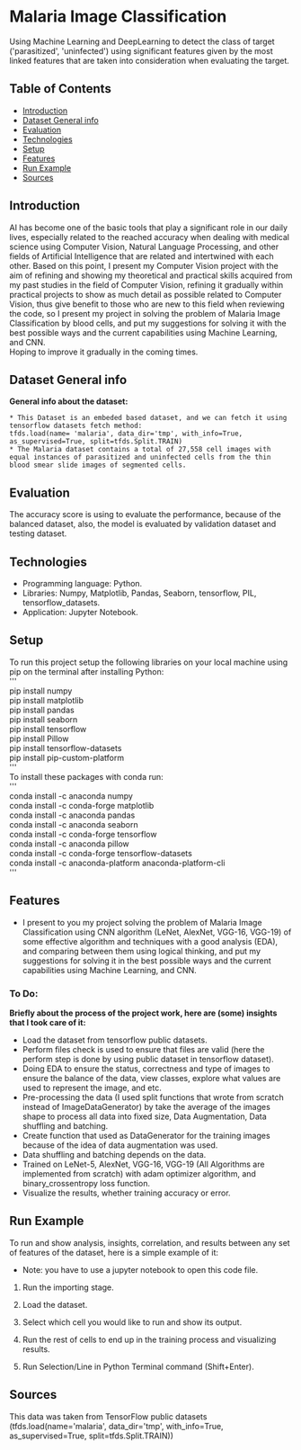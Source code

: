 # Malaria Image Classification
Using Machine Learning and DeepLearning to detect the class of target ('parasitized', 'uninfected') using significant features given by the most linked features that are taken into consideration when evaluating the target.

## Table of Contents
* [Introduction](#introduction)
* [Dataset General info](#dataset-general-info)
* [Evaluation](#evaluation)
* [Technologies](#technologies)
* [Setup](#setup)
* [Features](#features)
* [Run Example](#run-example)
* [Sources](#sources)

## Introduction
AI has become one of the basic tools that play a significant role in our daily lives, especially related to the reached accuracy when dealing with medical science using
Computer Vision, Natural Language Processing, and other fields of Artificial Intelligence that are related and intertwined with each other. Based on this point, I present my Computer Vision project with the aim of refining and showing my theoretical and practical skills acquired from my past studies in the field of Computer Vision, refining it gradually within practical projects to show as much detail as possible related to Computer Vision, thus give benefit to those who are new to this field when reviewing the code, so I present my project in solving the problem of Malaria Image Classification by blood cells, and put my suggestions for solving it with the best possible ways and the current capabilities using Machine Learning, and CNN.\
Hoping to improve it gradually in the coming times.

## Dataset General info
**General info about the dataset:**

    * This Dataset is an embeded based dataset, and we can fetch it using tensorflow datasets fetch method:
    tfds.load(name= 'malaria', data_dir='tmp', with_info=True, as_supervised=True, split=tfds.Split.TRAIN)
    * The Malaria dataset contains a total of 27,558 cell images with equal instances of parasitized and uninfected cells from the thin blood smear slide images of segmented cells.
    
## Evaluation
The accuracy score is using to evaluate the performance, because of the balanced dataset, also, the model is evaluated by validation dataset and testing dataset.

## Technologies
* Programming language: Python.
* Libraries: Numpy, Matplotlib, Pandas, Seaborn, tensorflow, PIL, tensorflow_datasets. 
* Application: Jupyter Notebook.

## Setup
To run this project setup the following libraries on your local machine using pip on the terminal after installing Python:\
'''\
pip install numpy\
pip install matplotlib\
pip install pandas\
pip install seaborn\
pip install tensorflow\
pip install Pillow\
pip install tensorflow-datasets\
pip install pip-custom-platform\
'''\
To install these packages with conda run:\
'''\
conda install -c anaconda numpy\
conda install -c conda-forge matplotlib\
conda install -c anaconda pandas\
conda install -c anaconda seaborn\
conda install -c conda-forge tensorflow\
conda install -c anaconda pillow\
conda install -c conda-forge tensorflow-datasets\
conda install -c anaconda-platform anaconda-platform-cli\
'''

## Features
* I present to you my project solving the problem of Malaria Image Classification using CNN algorithm (LeNet, AlexNet, VGG-16, VGG-19) of some effective algorithm and techniques with a good analysis (EDA), and comparing between them using logical thinking, and put my suggestions for solving it in the best possible ways and the current capabilities using Machine Learning, and CNN.

### To Do:
**Briefly about the process of the project work, here are (some) insights that I took care of it:**

* Load the dataset from tensorflow public datasets.
* Perform files check is used to ensure that files are valid (here the perform step is done by using public dataset in tensorflow dataset).
* Doing EDA to ensure the status, correctness and type of images to ensure the balance of the data, view classes, explore what values are used to represent the image, and etc.
* Pre-processing the data (I used split functions that wrote from scratch instead of ImageDataGenerator) by take the average of the images shape to process all data into fixed size, Data Augmentation, Data shuffling and batching.
* Create function that used as DataGenerator for the training images because of the idea of data augmentation was used.
* Data shuffling and batching depends on the data.
* Trained on LeNet-5, AlexNet, VGG-16, VGG-19 (All Algorithms are implemented from scratch) with adam optimizer algorithm, and binary_crossentropy loss function.
* Visualize the results, whether training accuracy or error.

## Run Example
To run and show analysis, insights, correlation, and results between any set of features of the dataset, here is a simple example of it:

* Note: you have to use a jupyter notebook to open this code file.

1. Run the importing stage.

2. Load the dataset.

3. Select which cell you would like to run and show its output.

5. Run the rest of cells to end up in the training process and visualizing results.

4. Run Selection/Line in Python Terminal command (Shift+Enter).

## Sources
This data was taken from TensorFlow public datasets\
(tfds.load(name='malaria', data_dir='tmp', with_info=True, as_supervised=True, split=tfds.Split.TRAIN))
